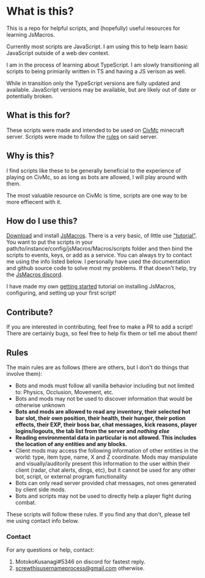# What is this?
This is a repo for helpful scripts, and (hopefully) useful resources for learning JsMacros. 

Currently most scripts are JavaScript. I am using this to help learn basic JavaScript outside of a web dev context.

I am in the process of learning about TypeScript. I am slowly transitioning all scripts to being primiarily written in TS and having a JS verison as well.

While in transition only the TypeScript versions are fully updated and available. JavaScript versions may be available, but are likely out of date or potentially broken.

## What is this for?
These scripts were made and intended to be used on [CivMc](https://www.reddit.com/r/CivMC/) minecraft server. Scripts were made to follow the [rules](https://civwiki.org/wiki/Botting#Botting_Rules) on said server. 

## Why is this?
I find scripts like these to be generally beneficial to the experience of playing on CivMc, so as long as bots are allowed, I will play around with them. 

The most valuable resource on CivMc is time, scripts are one way to be more effiecent with it.

## How do I use this?
[Download](https://www.curseforge.com/minecraft/mc-mods/jsmacros) and install [JsMacros](https://jsmacros.wagyourtail.xyz/?/general.html). There is a very basic, of little use ["tutorial"](https://jsmacros.wagyourtail.xyz/?/tutorial.html). You want to put the scripts in your path/to/instance/config/jsMacros/Macros/scripts folder and then bind the scripts to events, keys, or add as a service. You can always try to contact me using the info listed below. I personally have used the documentation and github source code to solve most my problems. If that doesn't help, try the [JsMacros discord](https://discord.com/invite/P6W58J8).

I have made my own [getting started](https://github.com/VastInfiniteNet/JsMacros-Getting-Started) tutorial on installing JsMacros, configuring, and setting up your first script!

## Contribute?
If you are interested in contributing, feel free to make a PR to add a script! There are certainly bugs, so feel free to help fix them or tell me about them!

## Rules
The main rules are as follows (there are others, but I don't do things that involve them):
- Bots and mods must follow all vanilla behavior including but not limited to: Physics, Occlusion, Movement, etc.
- Bots and mods may not be used to discover information that would be otherwise unknown
- **Bots and mods are allowed to read any inventory, their selected hot bar slot, their own position, their health, their hunger, their potion effects, their EXP, their boss bar, chat messages, kick reasons, player logins/logouts, the tab list from the server and *nothing else***
- **Reading environmental data in particular is not allowed. This includes the location of any entities and any blocks.**
- Client mods may access the following information of other entities in the world: type, item type, name, X and Z coordinate. Mods may manipulate and visually/auditorily present this information to the user within their client (radar, chat alerts, dings, etc), but it cannot be used for any other bot, script, or external program functionality
- Bots can only read server provided chat messages, not ones generated by client side mods.
- Bots and scripts may not be used to directly help a player fight during combat.

These scripts will follow these rules. If you find any that don't, please tell me using contact info below.

### Contact
For any questions or help, contact:
1. MotokoKusanagi#5346 on discord for fastest reply.
1. screwthisusernameprocess@gmail.com otherwise.
